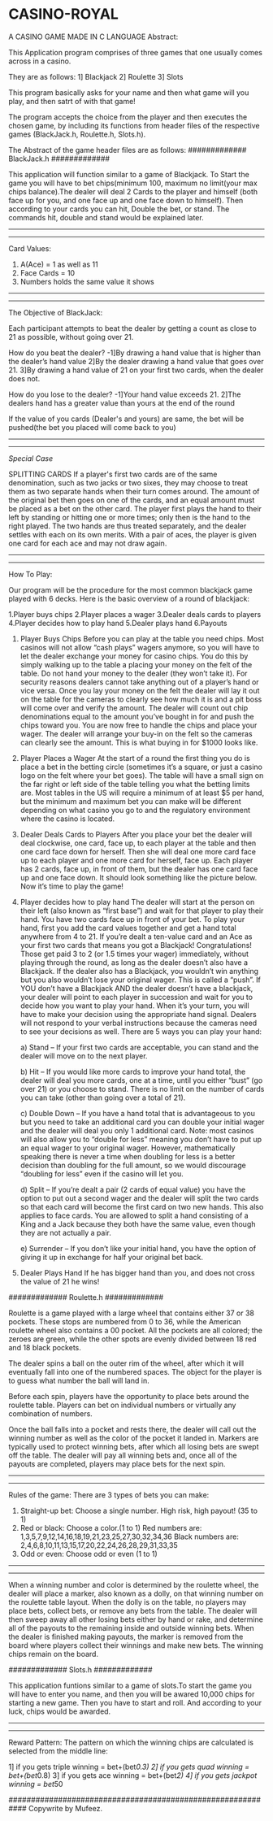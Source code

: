# CASINO-ROYAL
A CASINO GAME MADE IN C LANGUAGE
Abstract:

This Application program comprises of three games that one usually comes across in a casino.

They are as follows: 
1] Blackjack
2] Roulette
3] Slots

This program basically asks for your name and then what game will you play, and then satrt of with that game!


The program accepts the choice from the player and then executes the chosen game, by including its functions from header files of the respective games (BlackJack.h, Roulette.h, Slots.h).

The Abstract of the game header files are as follows:
#############    BlackJack.h    #############

This application will function similar to a game of Blackjack. To Start the game you will have to bet chips(minimum 100, maximum no limit(your max chips balance).The dealer will deal 2 Cards to the player and himself (both face up for you, and one face up and one face down to himself). Then according to your cards you can hit, Double the bet, or stand. The commands hit, double and stand would be explained later.

************************************************************
************************************************************

Card Values:

1.  A(Ace) = 1 as well as 11
2.  Face Cards = 10
3.  Numbers holds the same value it shows

************************************************************
************************************************************
The Objective of BlackJack:

Each participant attempts to beat the dealer by getting a count as close to 21 as possible, without going over 21.

How do you beat the dealer?
  -1]By drawing a hand value that is higher than the dealer’s hand value
   2]By the dealer drawing a hand value that goes over 21.
   3]By drawing a hand value of 21 on your first two cards, when the dealer does not.

How do you lose to the dealer? 
  -1]Your hand value exceeds 21.
   2]The dealers hand has a greater value than yours at the end of the round

If the value of you cards (Dealer's and yours) are same, the bet will be pushed(the bet you placed will come back to you)

************************************************************
************************************************************

*Special Case*

SPLITTING CARDS
If a player's first two cards are of the same denomination, such as two jacks or two sixes, they may choose to treat them as two separate hands when their turn comes around. The amount of the original bet then goes on one of the cards, and an equal amount must be placed as a bet on the other card. The player first plays the hand to their left by standing or hitting one or more times; only then is the hand to the right played. The two hands are thus treated separately, and the dealer settles with each on its own merits. With a pair of aces, the player is given one card for each ace and may not draw again.

************************************************************
************************************************************

How To Play:

Our program will be the procedure for the most common blackjack game played with 6 decks. Here is the basic overview of a round of blackjack:

1.Player buys chips
2.Player places a wager
3.Dealer deals cards to players
4.Player decides how to play hand
5.Dealer plays hand
6.Payouts

1. Player Buys Chips
    Before you can play at the table you need chips. Most casinos will not allow “cash plays” wagers anymore, so you will have to let the dealer exchange your money for casino chips. You do this by simply walking up to the table a placing your money on the felt of the table. Do not hand your money to the dealer (they won’t take it). For security reasons dealers cannot take anything out of a player’s hand or vice versa. Once you lay your money on the felt the dealer will lay it out on the table for the cameras to clearly see how much it is and a pit boss will come over and verify the amount. The dealer will count out chip denominations equal to the amount you’ve bought in for and push the chips toward you. You are now free to handle the chips and place your wager. The dealer will arrange your buy-in on the felt so the cameras can clearly see the amount. This is what buying in for $1000 looks like.

2. Player Places a Wager
    At the start of a round the first thing you do is place a bet in the betting circle (sometimes it’s a square, or just a casino logo on the felt where your bet goes). The table will have a small sign on the far right or left side of the table telling you what the betting limits are. Most tables in the US will require a minimum of at least $5 per hand, but the minimum and maximum bet you can make will be different depending on what casino you go to and the regulatory environment where the casino is located.

3. Dealer Deals Cards to Players
    After you place your bet the dealer will deal clockwise, one card, face up, to each player at the table and then one card face down for herself. Then she will deal one more card face up to each player and one more card for herself, face up. Each player has 2 cards, face up, in front of them, but the dealer has one card face up and one face down. It should look something like the picture below. Now it’s time to play the game!

4. Player decides how to play hand
    The dealer will start at the person on their left (also known as “first base”) and wait for that player to play their hand. You have two cards face up in front of your bet. To play your hand, first you add the card values together and get a hand total anywhere from 4 to 21. If you’re dealt a ten-value card and an Ace as your first two cards that means you got a Blackjack! Congratulations! Those get paid 3 to 2 (or 1.5 times your wager) immediately, without playing through the round, as long as the dealer doesn’t also have a Blackjack. If the dealer also has a Blackjack, you wouldn’t win anything but you also wouldn’t lose your original wager. This is called a “push”. If YOU don’t have a Blackjack AND the dealer doesn’t have a blackjack, your dealer will point to each player in succession and wait for you to decide how you want to play your hand. When it’s your turn, you will have to make your decision using the appropriate hand signal. Dealers will not respond to your verbal instructions because the cameras need to see your decisions as well. There are 5 ways you can play your hand:

      a) Stand – If your first two cards are acceptable, you can stand and the dealer will move on to the next player.

      b) Hit – If you would like more cards to improve your hand total, the dealer will deal you more cards, one at a time, until you either “bust” (go over 21) or you choose to stand. There is no limit on the number of cards you can take (other than going over a total of 21).

      c) Double Down – If you have a hand total that is advantageous to you but you need to take an additional card you can double your initial wager and the dealer will deal you only 1 additional card. Note: most casinos will also allow you to “double for less” meaning you don’t have to put up an equal wager to your original wager. However, mathematically speaking there is never a time when doubling for less is a better decision than doubling for the full amount, so we would discourage “doubling for less” even if the casino will let you.

      d) Split – If you’re dealt a pair (2 cards of equal value) you have the option to put out a second wager and the dealer will split the two cards so that each card will become the first card on two new hands. This also applies to face cards. You are allowed to split a hand consisting of a King and a Jack because they both have the same value, even though they are not actually a pair.

      e) Surrender – If you don’t like your initial hand, you have the option of giving it up in exchange for half your original bet back.
  
5. Dealer Plays Hand
		If he has bigger hand than you, and does not cross the value of 21 he wins!




#############    Roulette.h    #############

Roulette is a game played with a large wheel that contains either 37 or 38 pockets. These stops are numbered from 0 to 36, while the American roulette wheel also contains a 00 pocket. All the pockets are all colored; the zeroes are green, while the other spots are evenly divided between 18 red and 18 black pockets.

The dealer spins a ball on the outer rim of the wheel, after which it will eventually fall into one of the numbered spaces. The object for the player is to guess what number the ball will land in.

Before each spin, players have the opportunity to place bets around the roulette table. Players can bet on individual numbers or virtually any combination of numbers.

Once the ball falls into a pocket and rests there, the dealer will call out the winning number as well as the color of the pocket it landed in. Markers are typically used to protect winning bets, after which all losing bets are swept off the table. The dealer will pay all winning bets and, once all of the payouts are completed, players may place bets for the next spin.



************************************************************
************************************************************

Rules of the game:
There are 3 types of bets you can make:
1) Straight-up bet: Choose a single number. High risk, high payout! (35 to 1)
2) Red or black: Choose a color.(1 to 1)
   Red numbers are:  1,3,5,7,9,12,14,16,18,19,21,23,25,27,30,32,34,36
   Black numbers are: 2,4,6,8,10,11,13,15,17,20,22,24,26,28,29,31,33,35
3) Odd or even: Choose odd or even (1 to 1) 

************************************************************
************************************************************

When a winning number and color is determined by the roulette wheel, the dealer will place a marker, also known as a dolly, on that winning number on the roulette table layout. When the dolly is on the table, no players may place bets, collect bets, or remove any bets from the table. The dealer will then sweep away all other losing bets either by hand or rake, and determine all of the payouts to the remaining inside and outside winning bets. When the dealer is finished making payouts, the marker is removed from the board where players collect their winnings and make new bets. The winning chips remain on the board.



#############    Slots.h    #############

This application funtions similar to a game of slots.To start the game you will have to enter you name, and then you will be awared 10,000 chips for starting a new game. Then you have to start and roll. And according to your luck, chips would be awarded.

************************************************************
************************************************************

Reward Pattern:
The pattern on which the winning chips are calculated is selected from the middle line:

1] if you gets triple winning = bet+(bet*0.3)
2] if you gets quad winning = bet+(bet*0.8)
3] if you gets ace winning = bet+(bet*2)
4] if you gets jackpot winning = bet*50


############################################################
Copywrite by Mufeez.
